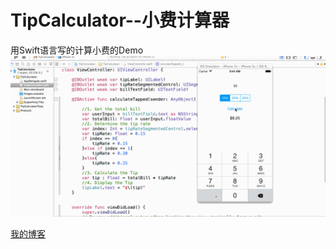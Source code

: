 # TipCalculator--小费计算器
用Swift语言写的计算小费的Demo
![image](https://github.com/spring0924/TipCalculator/blob/master/demo.gif)


[我的博客](http://www.cnblogs.com/spring286)  
